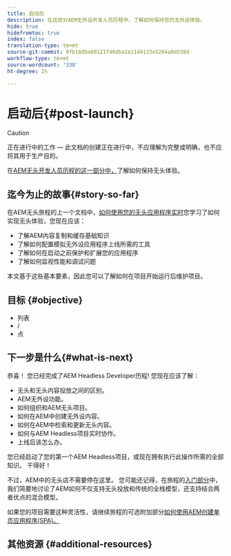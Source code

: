 ```yaml
---
title: 启动后
description: 在这部分AEM无外设开发人员历程中，了解如何保持您的无外设体验。
hide: true
hidefromtoc: true
index: false
translation-type: tm+mt
source-git-commit: 9fb18dbe60121f46dba1e11d4133e5264a6d538d
workflow-type: tm+mt
source-wordcount: '330'
ht-degree: 1%

---
```



# 启动后{#post-launch}

>[!CAUTION]
>
>正在进行中的工作 — 此文档的创建正在进行中，不应理解为完整或明确，也不应将其用于生产目的。

在[AEM无头开发人员历程的这一部分中，](overview.md)了解如何保持无头体验。

## 迄今为止的故事{#story-so-far}

在AEM无头旅程的上一个文档中，[如何使用您的无头应用程序实时](go-live.md)您学习了如何实现无头体验，您现在应该：

* 了解AEM内容复制和缓存基础知识
* 了解如何配置模拟无外设应用程序上线所需的工具
* 了解如何在启动之前保护和扩展您的应用程序
* 了解如何监视性能和调试问题

本文基于这些基本要素，因此您可以了解如何在项目开始运行后维护项目。

## 目标 {#objective}

* 列表
* /
* 点

## 下一步是什么{#what-is-next}

恭喜！ 您已经完成了AEM Headless Developer历程! 您现在应该了解：

* 无头和无头内容投放之间的区别。
* AEM无外设功能。
* 如何组织和AEM无头项目。
* 如何在AEM中创建无外设内容。
* 如何在AEM中检索和更新无头内容。
* 如何与AEM Headless项目实时协作。
* 上线后该怎么办。

您已经启动了您的第一个AEM Headless项目，或现在拥有执行此操作所需的全部知识。 干得好！

不过，AEM中的无头店不需要停在这里。 您可能还记得，在旅程的[入门部分](getting-started.md#integration-levels)中，我们简要地讨论了AEM如何不仅支持无头投放和传统的全栈模型，还支持结合两者优点的混合模型。

如果您的项目需要这种灵活性，请继续旅程的可选附加部分[如何使用AEM创建单页应用程序(SPA)。](create-spa.md)

## 其他资源 {#additional-resources}
